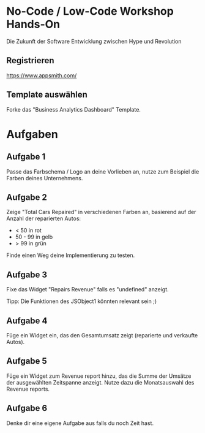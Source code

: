 # No-Code / Low-Code Workshop Hands-On

Die Zukunft der Software Entwicklung zwischen Hype und Revolution

## Registrieren

https://www.appsmith.com/

## Template auswählen

Forke das "Business Analytics Dashboard" Template.

# Aufgaben

## Aufgabe 1

Passe das Farbschema / Logo an deine Vorlieben an, nutze zum Beispiel die Farben deines Unternehmens.

## Aufgabe 2

Zeige "Total Cars Repaired" in verschiedenen Farben an, basierend auf der Anzahl der reparierten Autos:

- < 50 in rot
- 50 - 99 in gelb
- \> 99 in grün

Finde einen Weg deine Implementierung zu testen.

## Aufgabe 3

Fixe das Widget "Repairs Revenue" falls es "undefined" anzeigt.

Tipp: Die Funktionen des JSObject1 könnten relevant sein ;)

## Aufgabe 4

Füge ein Widget ein, das den Gesamtumsatz zeigt (reparierte und verkaufte Autos).

## Aufgabe 5

Füge ein Widget zum Revenue report hinzu, das die Summe der Umsätze der ausgewählten Zeitspanne anzeigt. Nutze dazu die Monatsauswahl des Revenue reports.

## Aufgabe 6

Denke dir eine eigene Aufgabe aus falls du noch Zeit hast.